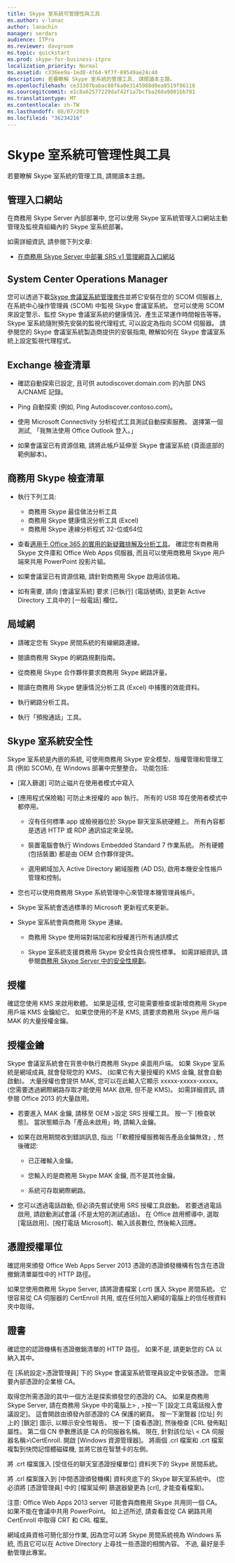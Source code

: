 ```yaml
---
title: Skype 室系統可管理性與工具
ms.author: v-lanac
author: lanachin
manager: serdars
audience: ITPro
ms.reviewer: davgroom
ms.topic: quickstart
ms.prod: skype-for-business-itpro
localization_priority: Normal
ms.assetid: c336ee9a-1ed8-4f64-9f7f-89549ae24c40
description: 若要瞭解 Skype 室系統的管理工具, 請閱讀本主題。
ms.openlocfilehash: ce33307babac88f6a0e3145988d0ea8519f86110
ms.sourcegitcommit: e1c8a62577229daf42f1a7bcfba268a9001bb791
ms.translationtype: MT
ms.contentlocale: zh-TW
ms.lasthandoff: 08/07/2019
ms.locfileid: "36234216"
---
```

# <a name="skype-room-system-manageability-and-tools"></a>Skype 室系統可管理性與工具
 
若要瞭解 Skype 室系統的管理工具, 請閱讀本主題。
  
## <a name="administrative-portal"></a>管理入口網站

在商務用 Skype Server 內部部署中, 您可以使用 Skype 室系統管理入口網站主動管理及監視貴組織內的 Skype 室系統部署。
  
如需詳細資訊, 請參閱下列文章:
  
- [在商務用 Skype Server 中部署 SRS v1 管理網頁入口網站](../deploy-conferencing/room-system-v1-administrative-web-portal.md)
    
## <a name="system-center-operations-manager"></a>System Center Operations Manager

您可以透過下載[Skype 會議室系統管理套件](https://www.microsoft.com/download/details.aspx?id=42320)並將它安裝在您的 SCOM 伺服器上, 在系統中心操作管理員 (SCOM) 中監視 Skype 會議室系統。 您可以使用 SCOM 來設定警示、監控 Skype 會議室系統的健康情況、產生正常運作時間報告等等。 Skype 室系統隨附預先安裝的監視代理程式, 可以設定為指向 SCOM 伺服器。 請參閱您的 Skype 會議室系統製造商提供的安裝指南, 瞭解如何在 Skype 會議室系統上設定監視代理程式。
  
## <a name="exchange-checklist"></a>Exchange 檢查清單

- 確認自動探索已設定, 且可供 autodiscover.domain.com 的內部 DNS A/CNAME 記錄。
    
- Ping 自動探索 (例如, Ping Autodiscover.contoso.com)。
    
- 使用 Microsoft Connectivity 分析程式工具測試自動探索服務。 選擇第一個測試, 「我無法使用 Office Outlook 登入。」
    
- 如果會議室已有資源信箱, 請將此帳戶延伸至 Skype 會議室系統 (頁面底部的範例腳本)。
    
## <a name="skype-for-business-checklist"></a>商務用 Skype 檢查清單

- 執行下列工具:
    
  - 商務用 Skype 最佳做法分析工具     
  - 商務用 Skype 健康情況分析工具 (Excel)    
  - 商務用 Skype 連線分析程式 32-位或64位
    
- 查看[適用于 Office 365 的實用的新疑難排解及分析工具](https://blogs.technet.microsoft.com/educloud/2013/08/13/useful-new-troubleshooting-and-analysis-tools-for-office-365/)。 確認您有商務用 Skype 文件庫和 Office Web Apps 伺服器, 而且可以使用商務用 Skype 用戶端來共用 PowerPoint 投影片組。
    
- 如果會議室已有資源信箱, 請針對商務用 Skype 啟用該信箱。
    
- 如有需要, 請向 [會議室系統] 要求 [已執行] (電話號碼), 並更新 Active Directory 工具中的 [一般電話] 欄位。
    
## <a name="network"></a>局域網

- 請確定您有 Skype 房間系統的有線網路連線。
    
- 閱讀商務用 Skype 的網路規劃指南。
    
- 從商務用 Skype 合作夥伴要求商務用 Skype 網路評量。
    
- 閱讀在商務用 Skype 健康情況分析工具 (Excel) 中捕獲的效能資料。
    
- 執行網路分析工具。
    
- 執行「預撥通話」工具。
    
## <a name="skype-room-system-security"></a>Skype 室系統安全性

Skype 室系統是內嵌的系統, 可使用商務用 Skype 安全模型、版權管理和管理工具 (例如 SCOM), 在 Windows 部署中完整整合。 功能包括:
  
- [寫入篩選] 可防止磁片在使用者模式中寫入 
    
- [應用程式保險箱] 可防止未授權的 app 執行。 所有的 USB 埠在使用者模式中都停用。
    
  - 沒有任何標準 app 或檢視器位於 Skype 聊天室系統硬體上。 所有內容都是透過 HTTP 或 RDP 通訊協定來呈現。
    
  - 裝置電腦會執行 Windows Embedded Standard 7 作業系統。 所有硬體 (包括裝置) 都是由 OEM 合作夥伴提供。
    
  - 選用網域加入 Active Directory 網域服務 (AD DS), 啟用本機安全性帳戶管理和控制。
    
- 您也可以使用商務用 Skype 系統管理中心來管理本機管理員帳戶。
    
- Skype 室系統會透過標準的 Microsoft 更新程式來更新。
    
- Skype 室系統會與商務用 Skype 連線。
    
  - 商務用 Skype 使用端對端加密和授權進行所有通訊模式
    
  - Skype 室系統支援商務用 Skype 安全性與合規性標準。 如需詳細資訊, 請參閱[商務用 Skype Server 中的安全性規劃](../../plan-your-deployment/security/security.md)。
    
## <a name="license"></a>授權

確認您使用 KMS 來啟用軟體。 如果是這樣, 您可能需要檢查或新增商務用 Skype 用戶端 KMS 金鑰給它。 如果您使用的不是 KMS, 請要求商務用 Skype 用戶端 MAK 的大量授權金鑰。
  
## <a name="license-keys"></a>授權金鑰

Skype 會議室系統會在背景中執行商務用 Skype 桌面用戶端。 如果 Skype 室系統是網域成員, 就會發現您的 KMS。 (如果它有大量授權的 KMS 金鑰, 就會自動啟動)。 大量授權也會提供 MAK, 您可以在此輸入它顯示 xxxxx-xxxxx-xxxxx。 (您需要透過網際網路存取才能使用 MAK 啟用, 但不是 KMS)。 如需詳細資訊, 請參閱 Office 2013 的大量啟用。
  
- 若要進入 MAK 金鑰, 請移至 OEM \>設定 SRS 授權工具。 按一下 [檢查狀態]。 當狀態顯示為「產品未啟用」時, 請輸入金鑰。
    
- 如果在啟用期間收到錯誤訊息, 指出「「軟體授權服務報告產品金鑰無效」, 然後確認:
    
  - 已正確輸入金鑰。
    
  - 您輸入的是商務用 Skype MAK 金鑰, 而不是其他金鑰。
    
  - 系統可存取網際網路。
    
- 您可以透過電話啟動, 但必須先嘗試使用 SRS 授權工具啟動。 若要透過電話啟用, 請啟動測試會議 (不是太短的測試通話)。 在 Office 啟用嚮導中, 選取 [電話啟用]、[撥打電話 Microsoft]、輸入該長數位, 然後輸入回應。
    
## <a name="certificate-authority"></a>憑證授權單位

確認用來頒發 Office Web Apps Server 2013 憑證的憑證頒發機構有包含在憑證撤銷清單屬性中的 HTTP 路徑。
  
如果您使用商務用 Skype Server, 請將證書檔案 (.crt) 匯入 Skype 房間系統。 它很容易從 CA 伺服器的 CertEnroll 共用, 或在任何加入網域的電腦上的信任根資料夾中取得。
  
## <a name="certificates"></a>證書

確認您的認證機構有憑證撤銷清單的 HTTP 路徑。 如果不是, 請更新您的 CA 以納入其中。
  
在 [系統設定\>憑證管理員] 下的 Skype 會議室系統管理員設定中安裝憑證。 您需要內部憑證的企業根 CA。
  
取得您所需憑證的其中一個方法是探索頒發您的憑證的 CA。 如果是商務用 Skype Server, 請在商務用 Skype 中的電腦上\> , \>按一下 [設定工具電話撥入會議設定]。 這會開啟由頒發內部憑證的 CA 保護的網頁。 按一下瀏覽器 [位址] 列上的 [鎖定] 圖示, 以顯示安全性報告。 按一下 [查看憑證], 然後檢查 [CRL 發佈點] 屬性。 第二個 CN 參數應該是 CA 的伺服器名稱。 現在, 針對該位址\\ \< CA 伺服器名稱\>\CertEnroll. 開啟 [Windows 資源管理器]。 將兩個 .crl 檔案和 .crt 檔案複製到快閃記憶體磁碟機, 並將它放在智慧卡的左側。
  
將 .crt 檔案匯入 [受信任的聊天室憑證授權單位] 資料夾下的 Skype 房間系統。
  
將 .crl 檔案匯入到 [中間憑證頒發機構] 資料夾底下的 Skype 聊天室系統中。 (您必須將 [憑證管理員] 中的 [檔案延伸] 篩選器變更為 [crl], 才能查看檔案)。
  
注意: Office Web Apps 2013 server 可能會與商務用 Skype 共用同一個 CA。 如果不能在會議中共用 PowerPoint。 如上述所述, 請查看並從 CA 網路共用 CertEnroll 中取得 CRT 和 CRL 檔案。 
  
網域成員資格可簡化部分作業, 因為您可以將 Skype 房間系統視為 Windows 系統, 而且它可以在 Active Directory 上尋找一些憑證的相關內容。 不過, 最好是手動管理此專案。
  

